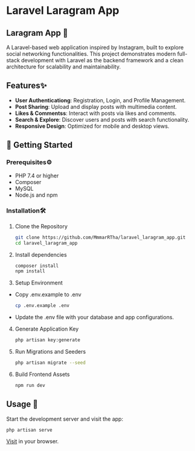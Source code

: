 # Laravel Laragram App

## Laragram App 📸

A Laravel-based web application inspired by Instagram, built to explore social networking functionalities. This project demonstrates modern full-stack development with Laravel as the backend framework and a clean architecture for scalability and maintainability.

## Features✨

- **User Authenticationg**: Registration, Login, and Profile Management.
- **Post Sharing**: Upload and display posts with multimedia content.
- **Likes & Commentss**: Interact with posts via likes and comments.
- **Search & Explore**: Discover users and posts with search functionality.
- **Responsive Design**: Optimized for mobile and desktop views.

## 🚦 Getting Started

### Prerequisites⚙️

- PHP 7.4 or higher
- Composer
- MySQL
- Node.js and npm

### Installation🛠️

1. Clone the Repository
   ```bash
   git clone https://github.com/MmmarRTha/laravel_laragram_app.git  
   cd laravel_laragram_app  
   ```
2. Install dependencies
   ```bash
   composer install  
   npm install  
   ```
  
3. Setup Environment
* Copy .env.example to .env
   ```bash
   cp .env.example .env
   ``` 
* Update the .env file with your database and app configurations.
4. Generate Application Key
   ```bash
   php artisan key:generate 
   ``` 
5. Run Migrations and Seeders
   ```bash
   php artisan migrate --seed  
   ```
6. Build Frontend Assets
   ```bash
   npm run dev  
   ```
## Usage 🚀
Start the development server and visit the app:

   ```bash
   php artisan serve
   ```
[Visit](http://127.0.0.1:8000) in your browser.
